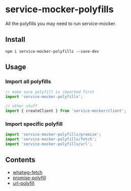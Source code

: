 # service-mocker-polyfills

All the polyfills you may need to run service-mocker.

## Install

```
npm i service-mocker-polyfills --save-dev
```

## Usage

### Import all polyfills

```js
// make sure polyfill is imported first
import 'service-mocker-polyfills';

// other stuff
import { createClient } from 'service-mocker/client';
```

### Import specific polyfill

```js
import 'service-mocker-polyfills/promise';
import 'service-mocker-polyfills/fetch';
import 'service-mocker-polyfills/url';
```

## Contents

- [whatwg-fetch](https://github.com/github/fetch)
- [promise-polyfill](https://github.com/taylorhakes/promise-polyfill)
- [url-polyfill](https://github.com/webcomponents/URL)
